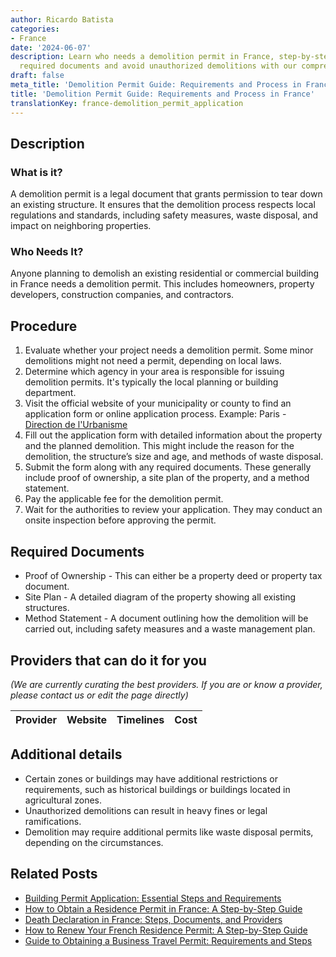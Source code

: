 ```yaml
---
author: Ricardo Batista
categories:
- France
date: '2024-06-07'
description: Learn who needs a demolition permit in France, step-by-step process,
  required documents and avoid unauthorized demolitions with our comprehensive guide.
draft: false
meta_title: 'Demolition Permit Guide: Requirements and Process in France'
title: 'Demolition Permit Guide: Requirements and Process in France'
translationKey: france-demolition_permit_application
---
```


## Description
### What is it?
A demolition permit is a legal document that grants permission to tear down an existing structure. It ensures that the demolition process respects local regulations and standards, including safety measures, waste disposal, and impact on neighboring properties.

### Who Needs It?
Anyone planning to demolish an existing residential or commercial building in France needs a demolition permit. This includes homeowners, property developers, construction companies, and contractors.

## Procedure
1. Evaluate whether your project needs a demolition permit. Some minor demolitions might not need a permit, depending on local laws.
2. Determine which agency in your area is responsible for issuing demolition permits. It's typically the local planning or building department.
3. Visit the official website of your municipality or county to find an application form or online application process.
   Example: Paris - [Direction de l'Urbanisme](https://api-site.paris.fr/images/80149)
4. Fill out the application form with detailed information about the property and the planned demolition. This might include the reason for the demolition, the structure’s size and age, and methods of waste disposal.
5. Submit the form along with any required documents. These generally include proof of ownership, a site plan of the property, and a method statement.
6. Pay the applicable fee for the demolition permit.
7. Wait for the authorities to review your application. They may conduct an onsite inspection before approving the permit.

## Required Documents
* Proof of Ownership - This can either be a property deed or property tax document.
* Site Plan - A detailed diagram of the property showing all existing structures.
* Method Statement - A document outlining how the demolition will be carried out, including safety measures and a waste management plan.

## Providers that can do it for you

_(We are currently curating the best providers. If you are or know a provider, please contact us or edit the page directly)_

| Provider        |     Website     |     Timelines    |       Cost      |
| --------------- | --------------- |  :-------------: | :-------------: |

## Additional details
* Certain zones or buildings may have additional restrictions or requirements, such as historical buildings or buildings located in agricultural zones.
* Unauthorized demolitions can result in heavy fines or legal ramifications.
* Demolition may require additional permits like waste disposal permits, depending on the circumstances.


## Related Posts

- [Building Permit Application: Essential Steps and Requirements](https://tramitit.com/guides/france/building_permit_application/)
- [How to Obtain a Residence Permit in France: A Step-by-Step Guide](https://tramitit.com/guides/france/residence_permit_application/)
- [Death Declaration in France: Steps, Documents, and Providers](https://tramitit.com/guides/france/death_declaration/)
- [How to Renew Your French Residence Permit: A Step-by-Step Guide](https://tramitit.com/guides/france/residence_permit_renewal/)
- [Guide to Obtaining a Business Travel Permit: Requirements and Steps](https://tramitit.com/guides/france/business_travel_permit_application/)